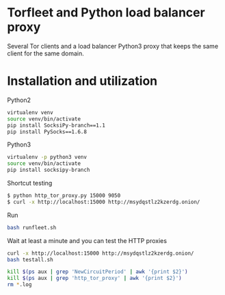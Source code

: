 # Torfleet and Python load balancer proxy

Several Tor clients and a load balancer Python3 proxy that keeps the same client for the same domain.

# Installation and utilization

Python2

```sh
virtualenv venv
source venv/bin/activate
pip install SocksiPy-branch==1.1
pip install PySocks==1.6.8
```

Python3

```sh
virtualenv -p python3 venv
source venv/bin/activate
pip install socksipy-branch
```

Shortcut testing

```sh
$ python http_tor_proxy.py 15000 9050
$ curl -x http://localhost:15000 http://msydqstlz2kzerdg.onion/
```

Run

```sh
bash runfleet.sh
```

Wait at least a minute and you can test the HTTP proxies

```sh
curl -x http://localhost:15000 http://msydqstlz2kzerdg.onion/
bash testall.sh
```

```sh
kill $(ps aux | grep 'NewCircuitPeriod' | awk '{print $2}')
kill $(ps aux | grep 'http_tor_proxy' | awk '{print $2}')
rm *.log
```
